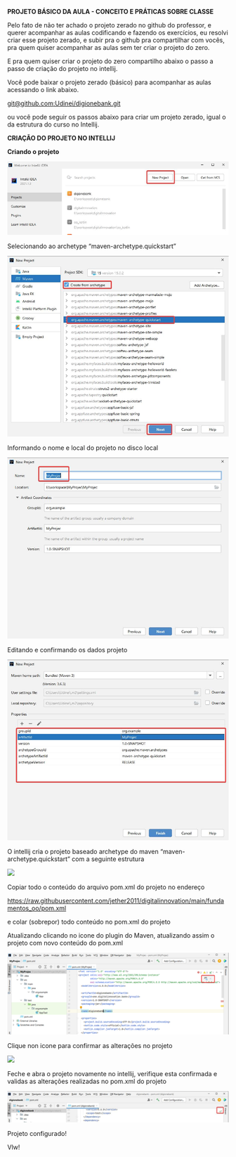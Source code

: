 **PROJETO BÁSICO DA AULA - CONCEITO E PRÁTICAS SOBRE CLASSE**

Pelo fato de não ter achado o projeto zerado no github do professor, 
e querer acompanhar as aulas codificando e fazendo os exercícios, eu resolvi criar esse projeto zerado, 
e subir pra o github pra compartilhar com vocês, pra quem quiser acompanhar as aulas sem ter criar o projeto do zero.

E pra quem quiser criar o projeto do zero compartilho abaixo o passo a passo de
criação do projeto no intellij.

Você pode baixar o projeto zerado (básico) para acompanhar as aulas acessando o link abaixo.

[git@github.com:Udinei/digionebank.git](mailto:git@github.com:Udinei/digionebank.git)

ou você pode seguir os passos abaixo para criar um projeto zerado, igual o da estrutura do curso no Intellij.

**CRIAÇÃO DO PROJETO NO INTELLIJ**

**Criando o projeto**

![](img/clip_image002.jpg)

 

Selecionando ao archetype “maven-archetype.quickstart”

![](img/clip_image004.jpg)

Informando o nome e local do projeto no disco local

![](img/clip_image006.jpg)

 

Editando e confirmando os dados projeto

![](img/clip_image008.jpg)

 

 

 

 

 

 

 

 

 

 

 

 

 

O intellij cria o projeto baseado archetype do maven “maven-archetype.quickstart” com a seguinte estrutura

![](img/clip_image009.png)

 

Copiar todo o conteúdo do arquivo pom.xml do projeto no endereço

https://raw.githubusercontent.com/jether2011/digitalinnovation/main/fundamentos_oo/pom.xml

e colar (sobrepor) todo conteúdo no pom.xml do projeto

 

 

 

 

 

Atualizando clicando no icone do plugin do Maven, atualizando assim o projeto com novo conteúdo do pom.xml

![](img/clip_image011.jpg)

Clique non icone para confirmar as alterações no projeto

![](img/clip_image012.png)

 

 

Feche e abra o projeto novamente no intellij, verifique esta confirmada e validas as alterações realizadas no pom.xml do projeto

![](img/clip_image014.jpg)

 

Projeto configurado!

Vlw! 